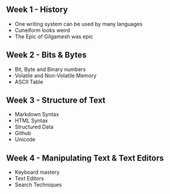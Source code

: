 ## Week 1 - History
- One writing system can be used by many languages
- Cuneiform looks weird
- The Epic of Gilgamesh was epic
## Week 2 - Bits & Bytes
- Bit, Byte and Binary numbers
- Volatile and Non-Volatile Memory
- ASCII Table
## Week 3 - Structure of Text
- Markdown Syntax
- HTML Syntax
- Structured Data
- Github
- Unicode
## Week 4 - Manipulating Text & Text Editors
- Keyboard mastery
- Text Editors
- Search Techniques

